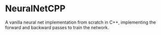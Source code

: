 # NeuralNetCPP
A vanilla neural net implementation from scratch in C++, implementing the forward and backward passes to train the network.

